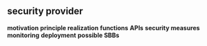 ##  security provider
**motivation**
**principle realization**
**functions**
**APIs**
**security measures**
**monitoring**
**deployment**
**possible SBBs**
